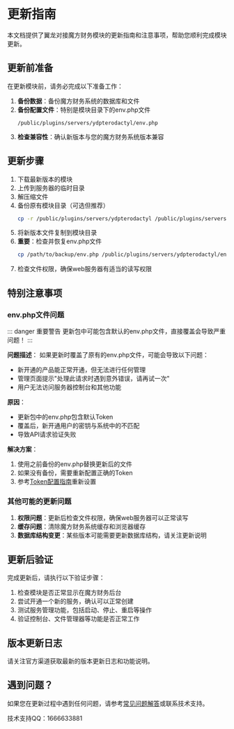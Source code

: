 # 更新指南

本文档提供了翼龙对接魔方财务模块的更新指南和注意事项，帮助您顺利完成模块更新。

## 更新前准备

在更新模块前，请务必完成以下准备工作：

1. **备份数据**：备份魔方财务系统的数据库和文件
2. **备份配置文件**：特别是模块目录下的env.php文件
   ```
   /public/plugins/servers/ydpterodactyl/env.php
   ```
3. **检查兼容性**：确认新版本与您的魔方财务系统版本兼容

## 更新步骤

1. 下载最新版本的模块
2. 上传到服务器的临时目录
3. 解压缩文件
4. 备份原有模块目录（可选但推荐）
   ```bash
   cp -r /public/plugins/servers/ydpterodactyl /public/plugins/servers/ydpterodactyl_backup
   ```
5. 将新版本文件复制到模块目录
6. **重要**：检查并恢复env.php文件
   ```bash
   cp /path/to/backup/env.php /public/plugins/servers/ydpterodactyl/env.php
   ```
7. 检查文件权限，确保web服务器有适当的读写权限

## 特别注意事项

### env.php文件问题

::: danger 重要警告
更新包中可能包含默认的env.php文件，直接覆盖会导致严重问题！
:::

**问题描述**：
如果更新时覆盖了原有的env.php文件，可能会导致以下问题：
- 新开通的产品能正常开通，但无法进行任何管理
- 管理页面提示"处理此请求时遇到意外错误，请再试一次"
- 用户无法访问服务器控制台和其他功能

**原因**：
- 更新包中的env.php包含默认Token
- 覆盖后，新开通用户的密钥与系统中的不匹配
- 导致API请求验证失败

**解决方案**：
1. 使用之前备份的env.php替换更新后的文件
2. 如果没有备份，需要重新配置正确的Token
3. 参考[Token配置指南](/token-configuration)重新设置

### 其他可能的更新问题

1. **权限问题**：更新后检查文件权限，确保web服务器可以正常读写
2. **缓存问题**：清除魔方财务系统缓存和浏览器缓存
3. **数据库结构变更**：某些版本可能需要更新数据库结构，请关注更新说明

## 更新后验证

完成更新后，请执行以下验证步骤：

1. 检查模块是否正常显示在魔方财务后台
2. 尝试开通一个新的服务，确认可以正常创建
3. 测试服务管理功能，包括启动、停止、重启等操作
4. 验证控制台、文件管理器等功能是否正常工作

## 版本更新日志

请关注官方渠道获取最新的版本更新日志和功能说明。

## 遇到问题？

如果您在更新过程中遇到任何问题，请参考[常见问题解答](/faq)或联系技术支持。

技术支持QQ：1666633881 
